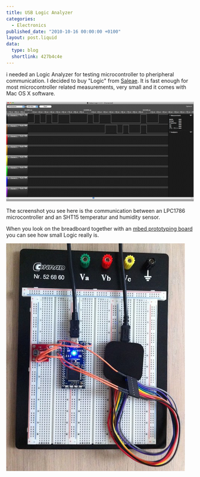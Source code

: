 ```yaml
---
title: USB Logic Analyzer
categories:
  - Electronics
published_date: "2010-10-16 00:00:00 +0100"
layout: post.liquid
data:
  type: blog
  shortlink: 427b4c4e
---
```

i needed an Logic Analyzer for testing microcontroller to pheripheral communication. I decided to buy "Logic" from [Saleae](https://www.saleae.com).
It is fast enough for most microcontroller related measurements, very small and it comes with Mac OS X software.

<!-- more -->

![Saleae Logic Analyzer](logicanalyzer2.png)

The screenshot you see here is the communication between an LPC1786 microcontroller and an SHT15 temperatur and humidity sensor.

When you look on the breadboard together with an [mbed prototyping board](http://mbed.org) you can see how small Logic really is.

![Saleae Logic Analyzer](logicanalyzer1.jpg)


